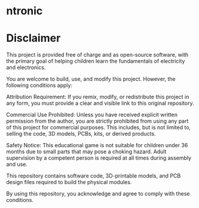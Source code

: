 # ntronic

# Disclaimer
This project is provided free of charge and as open-source software, with the primary goal of helping children learn the fundamentals of electricity and electronics.

You are welcome to build, use, and modify this project. However, the following conditions apply:

Attribution Requirement:
If you remix, modify, or redistribute this project in any form, you must provide a clear and visible link to this original repository.

Commercial Use Prohibited:
Unless you have received explicit written permission from the author, you are strictly prohibited from using any part of this project for commercial purposes. This includes, but is not limited to, selling the code, 3D models, PCBs, kits, or derived products.

Safety Notice:
This educational game is not suitable for children under 36 months due to small parts that may pose a choking hazard.
Adult supervision by a competent person is required at all times during assembly and use.

This repository contains software code, 3D-printable models, and PCB design files required to build the physical modules.

By using this repository, you acknowledge and agree to comply with these conditions.